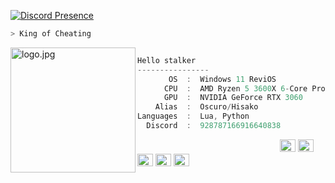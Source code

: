 [![Discord Presence](https://lanyard.cnrad.dev/api/928787166916640838)](https://discord.com/users/928787166916640838)
```zsh
> King of Cheating
```

<img align="left" src="https://raw.githubusercontent.com/ZannaSkull/ZannaSkull/main/Assets/UwU.jpg" alt="logo.jpg" width="200" /> 

```csharp

Hello stalker
----------------
       OS  :  Windows 11 ReviOS
      CPU  :  AMD Ryzen 5 3600X 6-Core Processor 4,4 GHz
      GPU  :  NVIDIA GeForce RTX 3060
    Alias  :  Oscuro/Hisako
Languages  :  Lua, Python
  Discord  :  928787166916640838
```

<p align="left">
  &nbsp; &nbsp; &nbsp; &nbsp; &nbsp;&nbsp; &nbsp; &nbsp; &nbsp; &nbsp;&nbsp; &nbsp; &nbsp; &nbsp; &nbsp; &nbsp; &nbsp; &nbsp; &nbsp; &nbsp; &nbsp;&nbsp; &nbsp; &nbsp; &nbsp; &nbsp;&nbsp; &nbsp; &nbsp; &nbsp; &nbsp;
  <img alt="#474342" src="https://via.placeholder.com/15/ADBAC7/000000?text=+" width="25" height="20" />
  <img alt="#fbedf6" src="https://via.placeholder.com/15/6CB6FF/000000?text=+" width="25" height="20" />
  <img alt="#c9594d" src="https://via.placeholder.com/15/F47067/000000?text=+" width="25" height="20" />
  <img alt="#f8b9b2" src="https://via.placeholder.com/15/DCBDFB/000000?text=+" width="25" height="20" />
  <img alt="#f8b9b2" src="https://via.placeholder.com/15/57ab5a/000000?text=+" width="25" height="20" />
</p>
